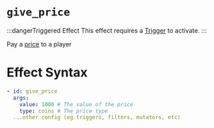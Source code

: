 # `give_price`
:::dangerTriggered Effect
This effect requires a [Trigger](https://plugins.auxilor.io/effects/all-triggers) to activate.
:::

Pay a [price](https://plugins.auxilor.io/all-plugins/prices) to a player

# Effect Syntax
```yaml
- id: give_price
  args:
    value: 1000 # The value of the price
    type: coins # The price type
  ...other config (eg triggers, filters, mutators, etc)
```